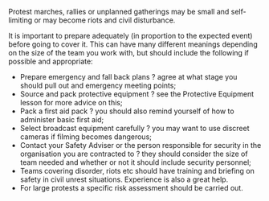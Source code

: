 Protest marches, rallies or unplanned gatherings may be small and
self-limiting or may become riots and civil disturbance.

It is important to prepare adequately (in proportion to the expected
event) before going to cover it. This can have many different meanings
depending on the size of the team you work with, but should include the
following if possible and appropriate:

-   Prepare emergency and fall back plans ? agree at what stage you
    should pull out and emergency meeting points;
-   Source and pack protective equipment ? see the Protective Equipment
    lesson for more advice on this;
-   Pack a first aid pack ? you should also remind yourself of how to
    administer basic first aid;
-   Select broadcast equipment carefully ? you may want to use discreet
    cameras if filming becomes dangerous;
-   Contact your Safety Adviser or the person responsible for security
    in the organisation you are contracted to ? they should consider the
    size of team needed and whether or not it should include security
    personnel;
-   Teams covering disorder, riots etc should have training and briefing
    on safety in civil unrest situations. Experience is also a
    great help.
-   For large protests a specific risk assessment should be carried out.

